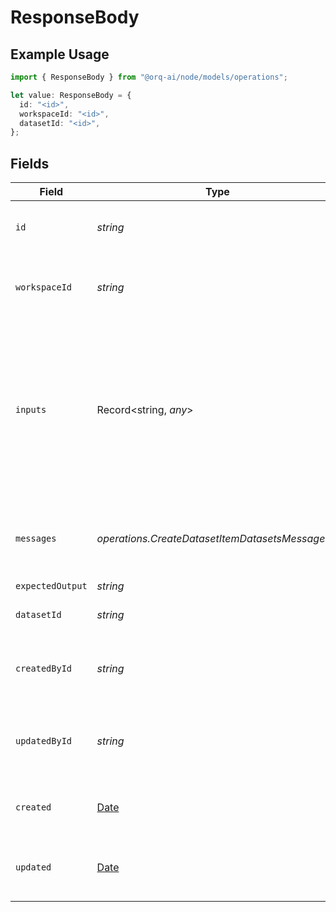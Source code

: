# ResponseBody

## Example Usage

```typescript
import { ResponseBody } from "@orq-ai/node/models/operations";

let value: ResponseBody = {
  id: "<id>",
  workspaceId: "<id>",
  datasetId: "<id>",
};
```

## Fields

| Field                                                                                                                                          | Type                                                                                                                                           | Required                                                                                                                                       | Description                                                                                                                                    |
| ---------------------------------------------------------------------------------------------------------------------------------------------- | ---------------------------------------------------------------------------------------------------------------------------------------------- | ---------------------------------------------------------------------------------------------------------------------------------------------- | ---------------------------------------------------------------------------------------------------------------------------------------------- |
| `id`                                                                                                                                           | *string*                                                                                                                                       | :heavy_check_mark:                                                                                                                             | The unique identifier of the dataset item                                                                                                      |
| `workspaceId`                                                                                                                                  | *string*                                                                                                                                       | :heavy_check_mark:                                                                                                                             | The unique identifier of the workspace it belongs to                                                                                           |
| `inputs`                                                                                                                                       | Record<string, *any*>                                                                                                                          | :heavy_minus_sign:                                                                                                                             | The inputs of the dataset. Key value pairs where the key is the input name and the value is the input value. Nested objects are not supported. |
| `messages`                                                                                                                                     | *operations.CreateDatasetItemDatasetsMessages*[]                                                                                               | :heavy_minus_sign:                                                                                                                             | A list of messages comprising the conversation so far                                                                                          |
| `expectedOutput`                                                                                                                               | *string*                                                                                                                                       | :heavy_minus_sign:                                                                                                                             | N/A                                                                                                                                            |
| `datasetId`                                                                                                                                    | *string*                                                                                                                                       | :heavy_check_mark:                                                                                                                             | The unique identifier of the dataset                                                                                                           |
| `createdById`                                                                                                                                  | *string*                                                                                                                                       | :heavy_minus_sign:                                                                                                                             | The unique identifier of the user who created the dataset                                                                                      |
| `updatedById`                                                                                                                                  | *string*                                                                                                                                       | :heavy_minus_sign:                                                                                                                             | The unique identifier of the user who last updated the dataset                                                                                 |
| `created`                                                                                                                                      | [Date](https://developer.mozilla.org/en-US/docs/Web/JavaScript/Reference/Global_Objects/Date)                                                  | :heavy_minus_sign:                                                                                                                             | The date and time the resource was created                                                                                                     |
| `updated`                                                                                                                                      | [Date](https://developer.mozilla.org/en-US/docs/Web/JavaScript/Reference/Global_Objects/Date)                                                  | :heavy_minus_sign:                                                                                                                             | The date and time the resource was last updated                                                                                                |
